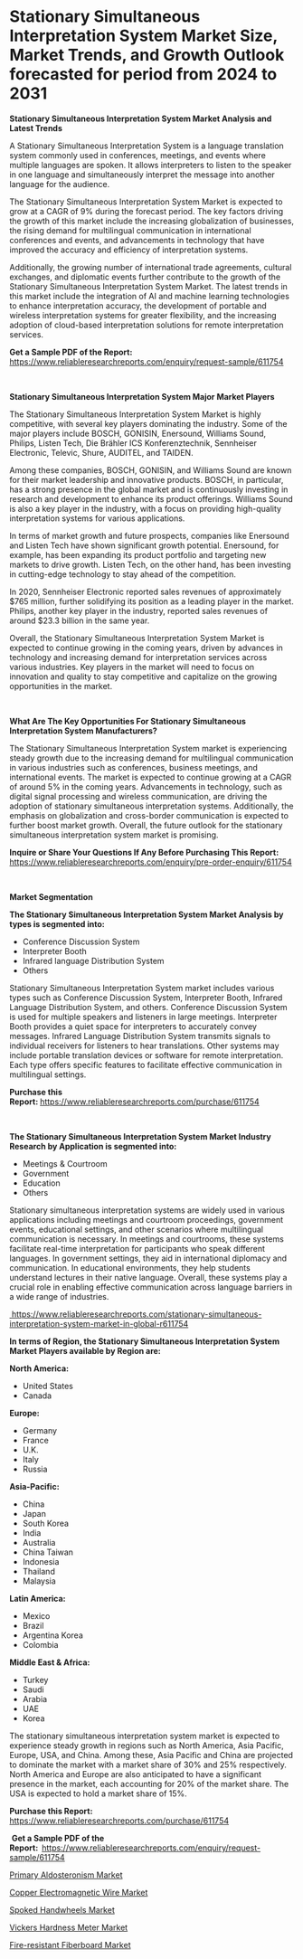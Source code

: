 <p><h1>Stationary Simultaneous Interpretation System Market Size, Market Trends, and Growth Outlook forecasted for period from 2024 to 2031</h1></p><p><strong>Stationary Simultaneous Interpretation System Market Analysis and Latest Trends</strong></p>
<p><p>A Stationary Simultaneous Interpretation System is a language translation system commonly used in conferences, meetings, and events where multiple languages are spoken. It allows interpreters to listen to the speaker in one language and simultaneously interpret the message into another language for the audience.</p><p>The Stationary Simultaneous Interpretation System Market is expected to grow at a CAGR of 9% during the forecast period. The key factors driving the growth of this market include the increasing globalization of businesses, the rising demand for multilingual communication in international conferences and events, and advancements in technology that have improved the accuracy and efficiency of interpretation systems.</p><p>Additionally, the growing number of international trade agreements, cultural exchanges, and diplomatic events further contribute to the growth of the Stationary Simultaneous Interpretation System Market. The latest trends in this market include the integration of AI and machine learning technologies to enhance interpretation accuracy, the development of portable and wireless interpretation systems for greater flexibility, and the increasing adoption of cloud-based interpretation solutions for remote interpretation services.</p></p>
<p><strong>Get a Sample PDF of the Report:&nbsp;</strong> <a href="https://www.reliableresearchreports.com/enquiry/request-sample/611754">https://www.reliableresearchreports.com/enquiry/request-sample/611754</a></p>
<p>&nbsp;</p>
<p><strong>Stationary Simultaneous Interpretation System Major Market Players</strong></p>
<p><p>The Stationary Simultaneous Interpretation System Market is highly competitive, with several key players dominating the industry. Some of the major players include BOSCH, GONISIN, Enersound, Williams Sound, Philips, Listen Tech, Die Brähler ICS Konferenztechnik, Sennheiser Electronic, Televic, Shure, AUDITEL, and TAIDEN.</p><p>Among these companies, BOSCH, GONISIN, and Williams Sound are known for their market leadership and innovative products. BOSCH, in particular, has a strong presence in the global market and is continuously investing in research and development to enhance its product offerings. Williams Sound is also a key player in the industry, with a focus on providing high-quality interpretation systems for various applications.</p><p>In terms of market growth and future prospects, companies like Enersound and Listen Tech have shown significant growth potential. Enersound, for example, has been expanding its product portfolio and targeting new markets to drive growth. Listen Tech, on the other hand, has been investing in cutting-edge technology to stay ahead of the competition.</p><p>In 2020, Sennheiser Electronic reported sales revenues of approximately $765 million, further solidifying its position as a leading player in the market. Philips, another key player in the industry, reported sales revenues of around $23.3 billion in the same year.</p><p>Overall, the Stationary Simultaneous Interpretation System Market is expected to continue growing in the coming years, driven by advances in technology and increasing demand for interpretation services across various industries. Key players in the market will need to focus on innovation and quality to stay competitive and capitalize on the growing opportunities in the market.</p></p>
<p>&nbsp;</p>
<p><strong>What Are The Key Opportunities For Stationary Simultaneous Interpretation System Manufacturers?</strong></p>
<p><p>The Stationary Simultaneous Interpretation System market is experiencing steady growth due to the increasing demand for multilingual communication in various industries such as conferences, business meetings, and international events. The market is expected to continue growing at a CAGR of around 5% in the coming years. Advancements in technology, such as digital signal processing and wireless communication, are driving the adoption of stationary simultaneous interpretation systems. Additionally, the emphasis on globalization and cross-border communication is expected to further boost market growth. Overall, the future outlook for the stationary simultaneous interpretation system market is promising.</p></p>
<p><strong>Inquire or Share Your Questions If Any Before Purchasing This Report:</strong> <a href="https://www.reliableresearchreports.com/enquiry/pre-order-enquiry/611754">https://www.reliableresearchreports.com/enquiry/pre-order-enquiry/611754</a></p>
<p>&nbsp;</p>
<p><strong>Market Segmentation</strong></p>
<p><strong>The Stationary Simultaneous Interpretation System Market Analysis by types is segmented into:</strong></p>
<p><ul><li>Conference Discussion System</li><li>Interpreter Booth</li><li>Infrared language Distribution System</li><li>Others</li></ul></p>
<p><p>Stationary Simultaneous Interpretation System market includes various types such as Conference Discussion System, Interpreter Booth, Infrared Language Distribution System, and others. Conference Discussion System is used for multiple speakers and listeners in large meetings. Interpreter Booth provides a quiet space for interpreters to accurately convey messages. Infrared Language Distribution System transmits signals to individual receivers for listeners to hear translations. Other systems may include portable translation devices or software for remote interpretation. Each type offers specific features to facilitate effective communication in multilingual settings.</p></p>
<p><strong>Purchase this Report:&nbsp;</strong><a href="https://www.reliableresearchreports.com/purchase/611754">https://www.reliableresearchreports.com/purchase/611754</a></p>
<p>&nbsp;</p>
<p><strong>The Stationary Simultaneous Interpretation System Market Industry Research by Application is segmented into:</strong></p>
<p><ul><li>Meetings & Courtroom</li><li>Government</li><li>Education</li><li>Others</li></ul></p>
<p><p>Stationary simultaneous interpretation systems are widely used in various applications including meetings and courtroom proceedings, government events, educational settings, and other scenarios where multilingual communication is necessary. In meetings and courtrooms, these systems facilitate real-time interpretation for participants who speak different languages. In government settings, they aid in international diplomacy and communication. In educational environments, they help students understand lectures in their native language. Overall, these systems play a crucial role in enabling effective communication across language barriers in a wide range of industries.</p></p>
<p><a href="https://www.reliableresearchreports.com/stationary-simultaneous-interpretation-system-market-in-global-r611754">&nbsp;https://www.reliableresearchreports.com/stationary-simultaneous-interpretation-system-market-in-global-r611754</a></p>
<p><strong>In terms of Region, the Stationary Simultaneous Interpretation System Market Players available by Region are:</strong></p>
<p>
    <p> <strong> North America: </strong>
        <ul>
            <li>United States</li>
            <li>Canada</li>
        </ul>
        </p> 
    <p> <strong> Europe: </strong>
        <ul>
            <li>Germany</li>
            <li>France</li>
            <li>U.K.</li>
            <li>Italy</li>
            <li>Russia</li>
        </ul>
        </p> 
    <p> <strong> Asia-Pacific: </strong>
        <ul>
            <li>China</li>
            <li>Japan</li>
            <li>South Korea</li>
            <li>India</li>
            <li>Australia</li>
            <li>China Taiwan</li>
            <li>Indonesia</li>
            <li>Thailand</li>
            <li>Malaysia</li>
        </ul>
        </p> 
    <p> <strong> Latin America: </strong>
        <ul>
            <li>Mexico</li>
            <li>Brazil</li>
            <li>Argentina Korea</li>
            <li>Colombia</li>
        </ul>
        </p> 
    <p> <strong> Middle East & Africa: </strong>
        <ul>
            <li>Turkey</li>
            <li>Saudi</li>
            <li>Arabia</li>
            <li>UAE</li>
            <li>Korea</li>
        </ul>
    </p>
    </p>
<p><p>The stationary simultaneous interpretation system market is expected to experience steady growth in regions such as North America, Asia Pacific, Europe, USA, and China. Among these, Asia Pacific and China are projected to dominate the market with a market share of 30% and 25% respectively. North America and Europe are also anticipated to have a significant presence in the market, each accounting for 20% of the market share. The USA is expected to hold a market share of 15%.</p></p>
<p><strong>Purchase this Report: </strong><a href="https://www.reliableresearchreports.com/purchase/611754">https://www.reliableresearchreports.com/purchase/611754</a></p>
<p>&nbsp;<strong>Get a Sample PDF of the Report:&nbsp;&nbsp;</strong><a href="https://www.reliableresearchreports.com/enquiry/request-sample/611754">https://www.reliableresearchreports.com/enquiry/request-sample/611754</a></p>
<p><strong></strong></p>
<p><p><a href="https://issuu.com/reportprime-2/docs/primary-aldosteronism-market-size-2030.pptx">Primary Aldosteronism Market</a></p><p><a href="https://medium.com/@ruth.gibson8095/global-copper-electromagnetic-wire-market-size-is-expected-to-experience-a-cagr-of-13-through-2024-16cf4754b3e2">Copper Electromagnetic Wire Market</a></p><p><a href="https://medium.com/@joanne.harris67856/global-spoked-handwheels-market-analysis-trends-forecasts-and-growth-opportunities-2024-2031-2e78eb703dd6">Spoked Handwheels Market</a></p><p><a href="https://github.com/AlysaLedner2023/Market-Research-Report-List-2/blob/main/vickers-hardness-meter-market.md">Vickers Hardness Meter Market</a></p><p><a href="https://github.com/Sherrillcrooksxa8i18ucf2m/Market-Research-Report-List-3/blob/main/fire-resistant-fiberboard-market.md">Fire-resistant Fiberboard Market</a></p></p>